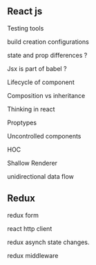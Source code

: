 ## React js

Testing tools

build creation configurations

state and prop differences ?

Jsx is part of babel ?

Lifecycle of component

Composition vs inheritance

Thinking in react

Proptypes

Uncontrolled components

HOC

Shallow Renderer

unidirectional data flow



## Redux

redux form

react http client

redux asynch state changes.

redux middleware
